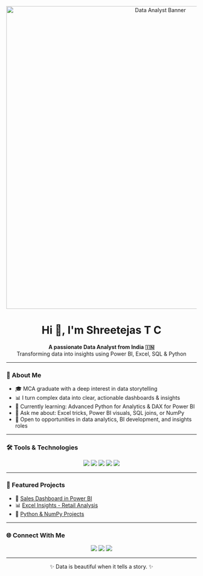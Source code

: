 <!-- Banner -->
<p align="center">
  <img src="https://github.com/tejuusername/tejuusername/assets/banner.gif" alt="Data Analyst Banner" width="800"/>
</p>

<h1 align="center">Hi 👋, I'm Shreetejas T C </h1>

<p align="center">
  <b>A passionate Data Analyst from India 🇮🇳</b><br>
  Transforming data into insights using Power BI, Excel, SQL & Python
</p>

---

### 🧠 About Me

- 🎓 MCA graduate with a deep interest in data storytelling  
- 📊 I turn complex data into clear, actionable dashboards & insights  
- 📌 Currently learning: Advanced Python for Analytics & DAX for Power BI  
- 💬 Ask me about: Excel tricks, Power BI visuals, SQL joins, or NumPy  
- 🌱 Open to opportunities in data analytics, BI development, and insights roles  

---

### 🛠️ Tools & Technologies

<p align="center">
  <img src="https://img.shields.io/badge/Python-3776AB?style=for-the-badge&logo=python&logoColor=white"/>
  <img src="https://img.shields.io/badge/NumPy-013243?style=for-the-badge&logo=numpy&logoColor=white"/>
  <img src="https://img.shields.io/badge/Power%20BI-F2C811?style=for-the-badge&logo=powerbi&logoColor=black"/>
  <img src="https://img.shields.io/badge/Excel-217346?style=for-the-badge&logo=microsoft-excel&logoColor=white"/>
  <img src="https://img.shields.io/badge/SQL-336791?style=for-the-badge&logo=mysql&logoColor=white"/>
</p>

---


### 📌 Featured Projects

- 🧾 [Sales Dashboard in Power BI](https://github.com/tejuusername/powerbi-sales-dashboard)
- 📊 [Excel Insights - Retail Analysis](https://github.com/tejuusername/excel-retail-analysis)
- 🐍 [Python & NumPy Projects](https://github.com/tejuusername/numpy-projects)

---

### 🌐 Connect With Me

<p align="center">
  <a href="https://www.linkedin.com/in/yourlinkedin"><img src="https://img.shields.io/badge/LinkedIn-blue?style=for-the-badge&logo=linkedin&logoColor=white"/></a>
  <a href="mailto:your.email@example.com"><img src="https://img.shields.io/badge/Gmail-red?style=for-the-badge&logo=gmail&logoColor=white"/></a>
  <a href="https://www.instagram.com/yourinsta"><img src="https://img.shields.io/badge/Instagram-E4405F?style=for-the-badge&logo=instagram&logoColor=white"/></a>
</p>

---

<p align="center">✨ Data is beautiful when it tells a story. ✨</p>
